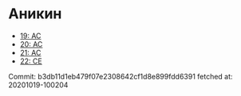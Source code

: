# Аникин
- [19: AC](19.md)
- [20: AC](20.md)
- [21: AC](21.md)
- [22: CE](22.md)

Commit: b3db11d1eb479f07e2308642cf1d8e899fdd6391
 fetched at: 20201019-100204
